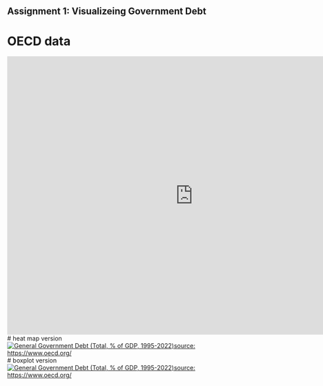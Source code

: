 ## Assignment 1: Visualizeing Government Debt
# OECD data
<iframe src="https://data.oecd.org/chart/7eXB" width="860" height="645" style="border: 0" mozallowfullscreen="true" webkitallowfullscreen="true" allowfullscreen="true"><a href="https://data.oecd.org/chart/7eXB" target="_blank">OECD Chart: General government debt, Total, % of GDP, Annual, 2018</a></iframe>
# heat map version
<div class='tableauPlaceholder' id='viz1699239475009' style='position: relative'><noscript><a href='#'><img alt='General Government Debt   (Total, % of GDP, 1995-2022)source: https:&#47;&#47;www.oecd.org&#47; ' src='https:&#47;&#47;public.tableau.com&#47;static&#47;images&#47;oe&#47;oecd_16992394629770&#47;Sheet1&#47;1_rss.png' style='border: none' /></a></noscript><object class='tableauViz'  style='display:none;'><param name='host_url' value='https%3A%2F%2Fpublic.tableau.com%2F' /> <param name='embed_code_version' value='3' /> <param name='site_root' value='' /><param name='name' value='oecd_16992394629770&#47;Sheet1' /><param name='tabs' value='no' /><param name='toolbar' value='yes' /><param name='static_image' value='https:&#47;&#47;public.tableau.com&#47;static&#47;images&#47;oe&#47;oecd_16992394629770&#47;Sheet1&#47;1.png' /> <param name='animate_transition' value='yes' /><param name='display_static_image' value='yes' /><param name='display_spinner' value='yes' /><param name='display_overlay' value='yes' /><param name='display_count' value='yes' /><param name='language' value='en-GB' /><param name='filter' value='publish=yes' /></object></div>
<script type='text/javascript'>
  var divElement = document.getElementById('viz1699239475009');
  var vizElement = divElement.getElementsByTagName('object')[0];
  vizElement.style.width='100%';vizElement.style.height=(divElement.offsetWidth*0.75)+'px';
  var scriptElement = document.createElement('script');
  scriptElement.src = 'https://public.tableau.com/javascripts/api/viz_v1.js';
  vizElement.parentNode.insertBefore(scriptElement, vizElement);
</script>
# boxplot version
<div class='tableauPlaceholder' id='viz1699242125996' style='position: relative'><noscript><a href='#'><img alt='General Government Debt   (Total, % of GDP, 1995-2022)source: https:&#47;&#47;www.oecd.org&#47; ' src='https:&#47;&#47;public.tableau.com&#47;static&#47;images&#47;oe&#47;oecd2_16992417012690&#47;Sheet1&#47;1_rss.png' style='border: none' /></a></noscript><object class='tableauViz'  style='display:none;'><param name='host_url' value='https%3A%2F%2Fpublic.tableau.com%2F' /> <param name='embed_code_version' value='3' /> <param name='site_root' value='' /><param name='name' value='oecd2_16992417012690&#47;Sheet1' /><param name='tabs' value='no' /><param name='toolbar' value='yes' /><param name='static_image' value='https:&#47;&#47;public.tableau.com&#47;static&#47;images&#47;oe&#47;oecd2_16992417012690&#47;Sheet1&#47;1.png' /> <param name='animate_transition' value='yes' /><param name='display_static_image' value='yes' /><param name='display_spinner' value='yes' /><param name='display_overlay' value='yes' /><param name='display_count' value='yes' /><param name='language' value='en-GB' /><param name='filter' value='publish=yes' /></object></div>
<script type='text/javascript'>
  var divElement = document.getElementById('viz1699242125996');
  var vizElement = divElement.getElementsByTagName('object')[0];
  vizElement.style.width='100%';vizElement.style.height=(divElement.offsetWidth*0.75)+'px';
  var scriptElement = document.createElement('script');
  scriptElement.src = 'https://public.tableau.com/javascripts/api/viz_v1.js';
  vizElement.parentNode.insertBefore(scriptElement, vizElement);
</script>
